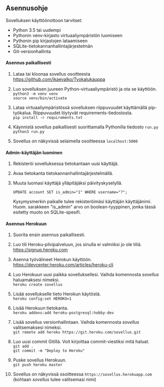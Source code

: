## Asennusohje

Sovelluksen käyttöönottoon tarvitset:
- Python 3.5 tai uudempi
- Pythonin venv-kirjasto virtuaaliympäristön luomiseen
- Pythonin pip kirjastojen lataamiseen
- SQLite-tietokannanhallintajärjestelmän
- Git-versionhallinta

#### Asennus paikallisesti
1. Lataa tai kloonaa sovellus osoitteesta <https://github.com/ikaevalko/Tyokalukauppa>

2. Luo sovelluksen juureen Python-virtuaaliympäristö ja ota se käyttöön.<br>
```python3 -m venv venv```<br>
```source venv/bin/activate```

3. Lataa virtuaaliympäristössä sovelluksen riippuvuudet käyttämällä pip-työkalua. Riippuvuudet löytyvät requirements-tiedostosta.<br>
```pip install -r requirements.txt```

4. Käynnistä sovellus paikallisesti suorittamalla Pythonilla tiedosto ```run.py```<br>
```python3 run.py```

5. Sovellus on näkyvissä selaimella osoitteessa ```localhost:5000```

#### Admin-käyttäjän luominen
1. Rekisteröi sovelluksessa tietokantaan uusi käyttäjä.

2. Avaa tietokanta tietokannanhallintajärjestelmällä.

3. Muuta luomasi käyttäjä ylläpitäjäksi päivityskyselyllä.<br>

    ```UPDATE account SET is_admin="1" WHERE username="?";```<br>

    Kysymysmerkin paikalle tulee rekisteröimäsi käyttäjän käyttäjänimi. Huom. sarakkeen "is_admin" arvo on boolean-tyyppinen, jonka tässä esitetty muoto on SQLite-spesifi.
    
#### Asennus Herokuun
1. Suorita ensin asennus paikallisesti.

2. Luo tili Heroku-pilvipalveluun, jos sinulla ei valmiiksi jo ole tiliä. <https://signup.heroku.com>

3. Asenna työvälineet Herokun käyttöön. <https://devcenter.heroku.com/articles/heroku-cli>

4. Luo Herokuun uusi paikka sovelluksellesi. Vaihda komennosta _sovellus_ haluamaksesi nimeksi.<br>
```heroku create sovellus```

5. Lisää sovellukselle tieto Herokun käytöstä.<br>
```heroku config:set HEROKU=1```

6. Lisää Herokuun tietokanta.<br>
```heroku addons:add heroku-postgresql:hobby-dev```

7. Lisää sovellus versionhallintaan. Vaihda komennosta _sovellus_ valitsemaksesi nimeksi. <br>
```git remote add heroku https://git.heroku.com/sovellus.git```

8. Luo uusi commit Gitillä. Voit kirjoittaa commit-viestiksi mitä haluat.<br>
```git add .```<br>
```git commit -m "Deploy to Heroku"```

9. Puske sovellus Herokuun.<br>
```git push heroku master```

10. Sovellus on näkyvissä osoitteessa ```https://sovellus.herokuapp.com``` (kohtaan _sovellus_ tulee valitsemasi nimi)